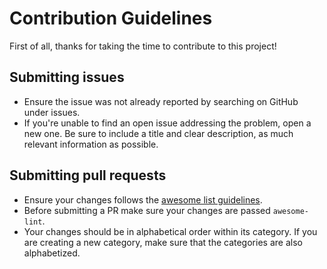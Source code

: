 # Contribution Guidelines

First of all, thanks for taking the time to contribute to this project!

## Submitting issues

- Ensure the issue was not already reported by searching on GitHub under issues.
- If you're unable to find an open issue addressing the problem, open a new one. Be sure to include a title and clear description, as much relevant information as possible.

## Submitting pull requests

- Ensure your changes follows the [awesome list guidelines][guidelines].
- Before submitting a PR make sure your changes are passed `awesome-lint`.
- Your changes should be in alphabetical order within its category. If you are creating a new category, make sure that the categories are also alphabetized.

[guidelines]: https://github.com/sindresorhus/awesome/blob/master/pull_request_template.md#requirements-for-your-awesome-list
